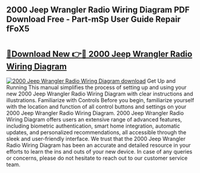 ## 2000 Jeep Wrangler Radio Wiring Diagram PDF Download Free - Part-mSp User Guide Repair fFoX5

# <h2><a href="http://dfun5g.blite.top/?on=2000+Jeep+Wrangler+Radio+Wiring+Diagram">🔗Download New 👉🔴 2000 Jeep Wrangler Radio Wiring Diagram</a></h2>

[![2000 Jeep Wrangler Radio Wiring Diagram download](https://i.imgur.com/lujVjoI.png)](http://dfun5g.blite.top/?on=2000+Jeep+Wrangler+Radio+Wiring+Diagram)
Get Up and Running This manual simplifies the process of setting up and using your new 2000 Jeep Wrangler Radio Wiring Diagram with clear instructions and illustrations. Familiarize with Controls Before you begin, familiarize yourself with the location and function of all control buttons and settings on your 2000 Jeep Wrangler Radio Wiring Diagram. 2000 Jeep Wrangler Radio Wiring Diagram offers users an extensive range of advanced features, including biometric authentication, smart home integration, automatic updates, and personalized recommendations, all accessible through the sleek and user-friendly interface. We trust that the 2000 Jeep Wrangler Radio Wiring Diagram has been an accurate and detailed resource in your efforts to learn the ins and outs of your new device. In case of any queries or concerns, please do not hesitate to reach out to our customer service team.
